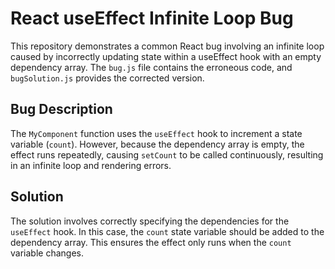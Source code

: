 # React useEffect Infinite Loop Bug
This repository demonstrates a common React bug involving an infinite loop caused by incorrectly updating state within a useEffect hook with an empty dependency array.  The `bug.js` file contains the erroneous code, and `bugSolution.js` provides the corrected version.

## Bug Description
The `MyComponent` function uses the `useEffect` hook to increment a state variable (`count`). However, because the dependency array is empty, the effect runs repeatedly, causing `setCount` to be called continuously, resulting in an infinite loop and rendering errors.

## Solution
The solution involves correctly specifying the dependencies for the `useEffect` hook.  In this case, the `count` state variable should be added to the dependency array. This ensures the effect only runs when the `count` variable changes.
